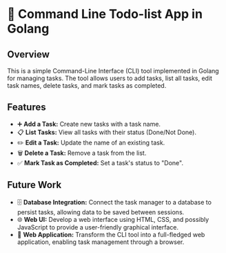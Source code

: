 # 📝 Command Line Todo-list App in Golang

## Overview
This is a simple Command-Line Interface (CLI) tool implemented in Golang for managing tasks. The tool allows users to add tasks, list all tasks, edit task names, delete tasks, and mark tasks as completed.

## Features
- ➕ **Add a Task:** Create new tasks with a task name.
- 📋 **List Tasks:** View all tasks with their status (Done/Not Done).
- ✏️ **Edit a Task:** Update the name of an existing task.
- 🗑️ **Delete a Task:** Remove a task from the list.
- ✅ **Mark Task as Completed:** Set a task's status to "Done".

## Future Work
- 🗄️ **Database Integration:** Connect the task manager to a database to persist tasks, allowing data to be saved between sessions.
- 🌐 **Web UI:** Develop a web interface using HTML, CSS, and possibly JavaScript to provide a user-friendly graphical interface.
- 🚀 **Web Application:** Transform the CLI tool into a full-fledged web application, enabling task management through a browser.
